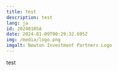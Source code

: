 ```yaml
---
title: test
description: test
lang: ja
id: 20240105A
date: 2024-01-09T00:29:32.695Z
img: /media/logo.png
imgalt: Newton Investment Partners Logo
---
```

test